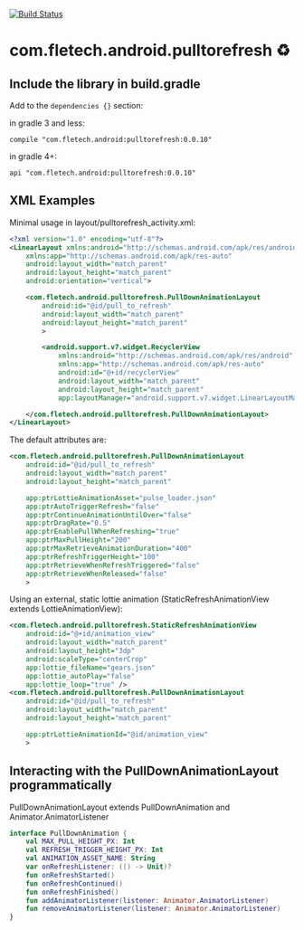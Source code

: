 [![Build Status](https://travis-ci.org/flocsy/PullToRefresh.svg?branch=master)](https://travis-ci.org/flocsy/PullToRefresh)

# com.fletech.android.pulltorefresh ♻

## Include the library in build.gradle
Add to the `dependencies {}` section:

in gradle 3 and less:

```compile "com.fletech.android:pulltorefresh:0.0.10"```

in gradle 4+:

```api "com.fletech.android:pulltorefresh:0.0.10"```


## XML Examples

Minimal usage in layout/pulltorefresh_activity.xml:
```xml
<?xml version="1.0" encoding="utf-8"?>
<LinearLayout xmlns:android="http://schemas.android.com/apk/res/android"
    xmlns:app="http://schemas.android.com/apk/res-auto"
    android:layout_width="match_parent"
    android:layout_height="match_parent"
    android:orientation="vertical">

    <com.fletech.android.pulltorefresh.PullDownAnimationLayout
        android:id="@id/pull_to_refresh"
        android:layout_width="match_parent"
        android:layout_height="match_parent"
        >

        <android.support.v7.widget.RecyclerView
            xmlns:android="http://schemas.android.com/apk/res/android"
            xmlns:app="http://schemas.android.com/apk/res-auto"
            android:id="@+id/recyclerView"
            android:layout_width="match_parent"
            android:layout_height="match_parent"
            app:layoutManager="android.support.v7.widget.LinearLayoutManager"/>

    </com.fletech.android.pulltorefresh.PullDownAnimationLayout>
</LinearLayout>
```

The default attributes are:
```xml
<com.fletech.android.pulltorefresh.PullDownAnimationLayout
    android:id="@id/pull_to_refresh"
    android:layout_width="match_parent"
    android:layout_height="match_parent"

    app:ptrLottieAnimationAsset="pulse_loader.json"
    app:ptrAutoTriggerRefresh="false"
    app:ptrContinueAnimationUntilOver="false"
    app:ptrDragRate="0.5"
    app:ptrEnablePullWhenRefreshing="true"
    app:ptrMaxPullHeight="200"
    app:ptrMaxRetrieveAnimationDuration="400"
    app:ptrRefreshTriggerHeight="100"
    app:ptrRetrieveWhenRefreshTriggered="false"
    app:ptrRetrieveWhenReleased="false"
    >
```

Using an external, static lottie animation (StaticRefreshAnimationView extends LottieAnimationView):
```xml
<com.fletech.android.pulltorefresh.StaticRefreshAnimationView
    android:id="@+id/animation_view"
    android:layout_width="match_parent"
    android:layout_height="3dp"
    android:scaleType="centerCrop"
    app:lottie_fileName="gears.json"
    app:lottie_autoPlay="false"
    app:lottie_loop="true" />
<com.fletech.android.pulltorefresh.PullDownAnimationLayout
    android:id="@id/pull_to_refresh"
    android:layout_width="match_parent"
    android:layout_height="match_parent"

    app:ptrLottieAnimationId="@id/animation_view"
    >
```

## Interacting with the PullDownAnimationLayout programmatically
PullDownAnimationLayout extends PullDownAnimation and Animator.AnimatorListener

```kotlin
interface PullDownAnimation {
    val MAX_PULL_HEIGHT_PX: Int
    val REFRESH_TRIGGER_HEIGHT_PX: Int
    val ANIMATION_ASSET_NAME: String
    var onRefreshListener: (() -> Unit)?
    fun onRefreshStarted()
    fun onRefreshContinued()
    fun onRefreshFinished()
    fun addAnimatorListener(listener: Animator.AnimatorListener)
    fun removeAnimatorListener(listener: Animator.AnimatorListener)
}
```

